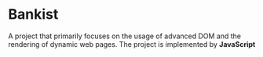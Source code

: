 # Bankist


A project that primarily focuses on the usage of advanced DOM and the rendering of dynamic web pages. The project is implemented by **JavaScript**
